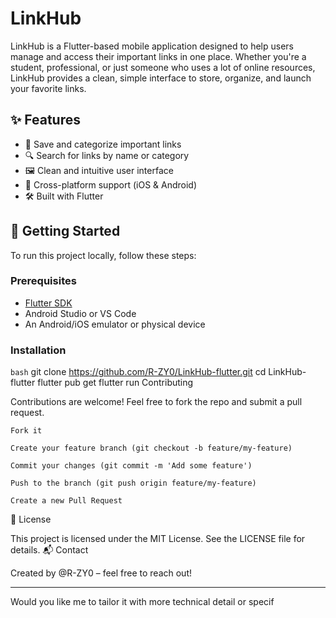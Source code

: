 # LinkHub

LinkHub is a Flutter-based mobile application designed to help users manage and access their important links in one place. Whether you're a student, professional, or just someone who uses a lot of online resources, LinkHub provides a clean, simple interface to store, organize, and launch your favorite links.

## ✨ Features

- 📌 Save and categorize important links
- 🔍 Search for links by name or category
- 🖼️ Clean and intuitive user interface
- 📱 Cross-platform support (iOS & Android)
- 🛠️ Built with Flutter

## 🚀 Getting Started

To run this project locally, follow these steps:

### Prerequisites

- [Flutter SDK](https://docs.flutter.dev/get-started/install)
- Android Studio or VS Code
- An Android/iOS emulator or physical device

### Installation

`bash`
git clone https://github.com/R-ZY0/LinkHub-flutter.git
cd LinkHub-flutter
flutter pub get
flutter run
Contributing

Contributions are welcome! Feel free to fork the repo and submit a pull request.

    Fork it

    Create your feature branch (git checkout -b feature/my-feature)

    Commit your changes (git commit -m 'Add some feature')

    Push to the branch (git push origin feature/my-feature)

    Create a new Pull Request


📄 License

This project is licensed under the MIT License. See the LICENSE file for details.
📬 Contact

Created by @R-ZY0 – feel free to reach out!


---

Would you like me to tailor it with more technical detail or specif
 
